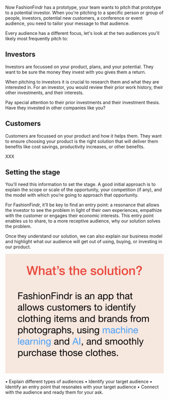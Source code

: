 Now FashionFindr has a prototype, your team wants to pitch that prototype to a potential investor. When you're pitching to a specific person or group of people, investors, potential new customers, a conference or event audience, you need to tailor your message to that audience. 

Every audience has a different focus, let's look at the two audiences you'll likely most frequently pitch to:

## Investors

Investors are focussed on your product, plans, and your potential. They want to be sure the money they invest with you gives them a return.

When pitching to investors it is crucial to research them and what they are interested in. For an investor, you would review their prior work history, their other investments, and their interests.

Pay special attention to their prior investments and their investment thesis. Have they invested in other companies like you?

## Customers

Customers are focussed on your product and how it helps them. They want to ensure choosing your product is the right solution that will deliver them benefits like cost savings, productivity increases, or other benefits.

XXX

## Setting the stage

You'll need this information to set the stage. A good initial approach is to explain the scope or scale of the opportunity, your competition (if any), and the model with which you’re going to approach that opportunity.

For FashionFindr, it’ll be key to find an entry point: a resonance that allows the investor to see the problem in light of their own experiences, empathize with the customer or engages their economic interests. This entry point enables us to share, to a more receptive audience, why our solution solves the problem. 

Once they understand our solution, we can also explain our business model and highlight what our audience will get out of using, buying, or investing in our product.


![State the solution to the problem](../media/pitch_proto.003.png)


•	Explain different types of audiences
•	Identify your target audience
•	Identify an entry point that resonates with your target audience
•	Connect with the audience and ready them for your ask.
